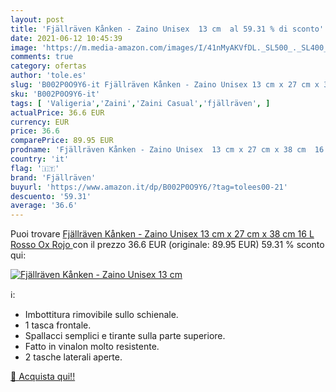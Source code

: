 ```yaml
---
layout: post
title: 'Fjällräven Kånken - Zaino Unisex  13 cm  al 59.31 % di sconto'
date: 2021-06-12 10:45:39
image: 'https://m.media-amazon.com/images/I/41nMyAKVfDL._SL500_._SL400_.jpg'
comments: true
category: ofertas
author: 'tole.es'
slug: 'B002P0O9Y6-it Fjällräven Kånken - Zaino Unisex 13 cm x 27 cm x 38 cm 16...'
sku: 'B002P0O9Y6-it'
tags: [ 'Valigeria','Zaini','Zaini Casual','fjällräven', ]
actualPrice: 36.6 EUR
currency: EUR
price: 36.6
comparePrice: 89.95 EUR
prodname: 'Fjällräven Kånken - Zaino Unisex  13 cm x 27 cm x 38 cm  16 L  Rosso  Ox Rojo '
country: 'it'
flag: '🇮🇹'
brand: 'Fjällräven'
buyurl: 'https://www.amazon.it/dp/B002P0O9Y6/?tag=tolees00-21'
descuento: '59.31'
average: '36.6'
---
```


Puoi trovare [Fjällräven Kånken - Zaino Unisex  13 cm x 27 cm x 38 cm  16 L  Rosso  Ox Rojo ](https://www.amazon.it/dp/B002P0O9Y6/?tag=tolees00-21) con il prezzo 36.6 EUR (originale: 89.95 EUR) 59.31 % sconto qui:

[![Fjällräven Kånken - Zaino Unisex  13 cm ](https://m.media-amazon.com/images/I/41nMyAKVfDL._SL500_._SL400_.jpg)](https://www.amazon.it/dp/B002P0O9Y6/?tag=tolees00-21)

ℹ️:

- Imbottitura rimovibile sullo schienale.
- 1 tasca frontale.
- Spallacci semplici e tirante sulla parte superiore.
- Fatto in vinalon molto resistente.
- 2 tasche laterali aperte.

[🛒 Acquista qui!!](https://www.amazon.it/dp/B002P0O9Y6/?tag=tolees00-21)
